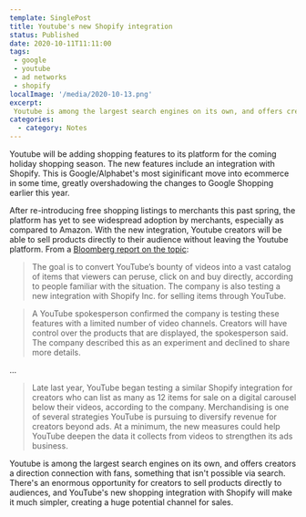 ```yaml
---
template: SinglePost
title: Youtube's new Shopify integration
status: Published
date: 2020-10-11T11:11:00
tags:
 - google
 - youtube
 - ad networks
 - shopify
localImage: '/media/2020-10-13.png'
excerpt:
 Youtube is among the largest search engines on its own, and offers creators a direction connection with fans, something that isn't possible via search. There's an enormous opportunity for creators to sell products directly to audiences, and YouTube's new shopping integration with Shopify will make it much simpler, creating a huge potential channel for sales.
categories:
  - category: Notes
---
```

Youtube will be adding shopping features to its platform for the coming holiday shopping season. The new features include an integration with Shopify. This is Google/Alphabet's most siginificant move into ecommerce in some time, greatly overshadowing the changes to Google Shopping earlier this year.

After re-introducing free shopping listings to merchants this past spring, the platform has yet to see widespread adoption by merchants, especially as compared to Amazon. With the new integration, Youtube creators will be able to sell products directly to their audience without leaving the Youtube platform. From a [Bloomberg report on the topic](https://www.bloomberg.com/news/articles/2020-10-09/google-tries-to-turn-youtube-into-a-major-shopping-destination):

> The goal is to convert YouTube’s bounty of videos into a vast catalog of items that viewers can peruse, click on and buy directly, according to people familiar with the situation. The company is also testing a new integration with Shopify Inc. for selling items through YouTube.

> A YouTube spokesperson confirmed the company is testing these features with a limited number of video channels. Creators will have control over the products that are displayed, the spokesperson said. The company described this as an experiment and declined to share more details.

...

> Late last year, YouTube began testing a similar Shopify integration for creators who can list as many as 12 items for sale on a digital carousel below their videos, according to the company. Merchandising is one of several strategies YouTube is pursuing to diversify revenue for creators beyond ads. At a minimum, the new measures could help YouTube deepen the data it collects from videos to strengthen its ads business.

Youtube is among the largest search engines on its own, and offers creators a direction connection with fans, something that isn't possible via search. There's an enormous opportunity for creators to sell products directly to audiences, and YouTube's new shopping integration with Shopify will make it much simpler, creating a huge potential channel for sales.
